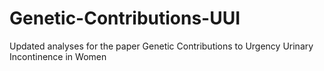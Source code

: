 # Genetic-Contributions-UUI
Updated analyses for the paper Genetic Contributions to Urgency Urinary Incontinence in Women
